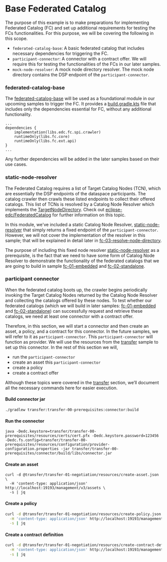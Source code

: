 # Base Federated Catalog

The purpose of this example is to make preparations for implementing Federated Catalog (FC) 
and set up additional requirements for testing the FCs functionalities.
For this purpose, we will be covering the following in this scope.
* `federated-catalog-base`: A basic federated catalog that includes necessary dependencies for triggering the FC.
* `participant-connector`: A connector with a contract offer. We will require this for testing the functionalities of the FCs in our later samples.
* `mock-node-resolver`: A mock node directory resolver. The mock node directory contains the DSP endpoint of the `participant-connector`.




### federated-catalog-base
The [federated-catalog-base](../../fc/fc-00-basic/federated-catalog-base) will be used as a foundational module in our upcoming samples to trigger the FC.
It provides a [build.gradle.kts](./federated-catalog-base/build.gradle.kts) file that includes only the dependencies
essential for FC, without any additional functionality.
```shell
...
dependencies {
    implementation(libs.edc.fc.spi.crawler)
    runtimeOnly(libs.fc.core)
    runtimeOnly(libs.fc.ext.api)
}
...
```
Any further dependencies will be added in the later samples based on their use cases.


### static-node-resolver
The Federated Catalog requires a list of Target Catalog Nodes (TCN), which are essentially the DSP endpoints of the dataspace participants.
The catalog crawler then crawls these listed endpoints to collect their offered catalogs. 
This list of TCNs is resolved by a Catalog Node Resolver which implements the [TargetNodeDirectory](https://github.com/eclipse-edc/FederatedCatalog/blob/main/spi/crawler-spi/src/main/java/org/eclipse/edc/crawler/spi/TargetNodeDirectory.java).
Check out [eclipse-edc/FederatedCatalog](https://github.com/eclipse-edc/FederatedCatalog/tree/main) for further information on this topic.


In this module, we've included a static Catalog Node Resolver, [static-node-resolver](../../fc/fc-00-basic/static-node-resolver)
that simply returns a fixed endpoint of the `participant-connector`.
However, we will not cover the implementation of the resolver in this sample; that will be explained in detail later in [fc-03-resolve-node-directory](../../fc/fc-03-resolve-node-directory).


The purpose of including this fixed node resolver [static-node-resolver](../../fc/fc-00-basic/static-node-resolver)
as a prerequisite, is the fact that we need to have some form of Catalog Node Resolver to demonstrate the functionality
of the federated catalogs that we are going to build in sample [fc-01-embedded](../../fc/fc-01-embedded) and [fc-02-standalone](../../fc/fc-02-standalone).

### participant connector

When the federated catalog boots up, the crawler begins periodically invoking the Target Catalog Nodes returned by the 
Catalog Node Resolver and collecting the catalogs offered by these nodes. To test whether our federated catalogs 
(which we will build in later samples: [fc-01-embedded](../../fc/fc-01-embedded) and [fc-02-standalone](../../fc/fc-02-standalone)) can successfully request and retrieve these catalogs, we need at least one connector with a contract offer.

Therefore, in this section, we will start a connector and then create an asset, a policy, 
and a contract for this connector. In the future samples, we will refer to it as `participant-connector`.
This `participant-connector` will function as provider.
We will use the resources from the [transfer](../../transfer) sample to set up this connector. In the rest of this section we will,
* run the `participant-connector`
* create an asset this `participant-connector`
* create a policy
* create a contract offer

Although these topics were covered in the [transfer](../../transfer) section, we’ll document all the necessary commands here for easier execution.


#### Build connector jar
```shell
./gradlew transfer:transfer-00-prerequisites:connector:build
```
#### Run the connector
```shell
java -Dedc.keystore=transfer/transfer-00-prerequisites/resources/certs/cert.pfx -Dedc.keystore.password=123456 -Dedc.fs.config=transfer/transfer-00-prerequisites/resources/configuration/provider-configuration.properties -jar transfer/transfer-00-prerequisites/connector/build/libs/connector.jar
```
#### Create an asset
```shell
curl -d @transfer/transfer-01-negotiation/resources/create-asset.json \
  -H 'content-type: application/json' http://localhost:19193/management/v3/assets \
  -s | jq
```

#### Create a policy
```bash
curl -d @transfer/transfer-01-negotiation/resources/create-policy.json \
  -H 'content-type: application/json' http://localhost:19193/management/v3/policydefinitions \
  -s | jq
```

#### Create a contract definition
```bash
curl -d @transfer/transfer-01-negotiation/resources/create-contract-definition.json \
  -H 'content-type: application/json' http://localhost:19193/management/v3/contractdefinitions \
  -s | jq
```